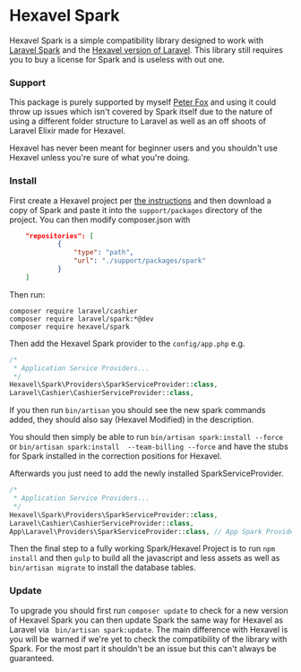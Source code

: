 # Hexavel Spark

Hexavel Spark is a simple compatibility library designed to work with [Laravel Spark](http://spark.laravel.com) and 
the [Hexavel version of Laravel](https://github.com/peterfox/hexavel). This library still requires you to buy a license
for Spark and is useless with out one.

### Support

This package is purely supported by myself [Peter Fox](mailto:peter.fox@peterfox.me) and using it could throw up issues
which isn't covered by Spark itself due to the nature of using a different folder structure to Laravel as well as an
off shoots of Laravel Elixir made for Hexavel. 

Hexavel has never been meant for beginner users and you shouldn't use Hexavel unless you're sure of what you're doing.

### Install

First create a Hexavel project per [the instructions](https://github.com/peterfox/hexavel/blob/master/README.md) and then
download a copy of Spark and paste it into the ```support/packages``` directory of the project. You can then modify composer.json
with

```json
    "repositories": [
            {
                "type": "path",
                "url": "./support/packages/spark"
            }
    ]        
```

Then run:

```ssh
composer require laravel/cashier 
composer require laravel/spark:*@dev
composer require hexavel/spark 
```

Then add the Hexavel Spark provider to the ```config/app.php``` e.g.
 
```php
/*
 * Application Service Providers...
 */
Hexavel\Spark\Providers\SparkServiceProvider::class,
Laravel\Cashier\CashierServiceProvider::class,
```

If you then run ```bin/artisan``` you should see the new spark commands added, they should also say (Hexavel Modified) 
in the description.

You should then simply be able to run ```bin/artisan spark:install --force``` or ```bin/artisan spark:install  --team-billing --force```
and have the stubs for Spark installed in the correction positions for Hexavel.

Afterwards you just need to add the newly installed SparkServiceProvider.

```php
/*
 * Application Service Providers...
 */
Hexavel\Spark\Providers\SparkServiceProvider::class,
Laravel\Cashier\CashierServiceProvider::class,
App\Laravel\Providers\SparkServiceProvider::class, // App Spark Provider
```

Then the final step to a fully working Spark/Hexavel Project is to run ```npm install``` and then ```gulp``` to build
all the javascript and less assets as well as ```bin/artisan migrate``` to install the database tables.

### Update

To upgrade you should first run ```composer update``` to check for a new version of Hexavel Spark you can then update 
Spark the same way for Hexavel as Laravel via ``` bin/artisan spark:update```. The main difference with Hexavel is you 
will be warned if we're yet to check the compatibility of the library with Spark. For the most part it shouldn't be an 
issue but this can't always be guaranteed. 
